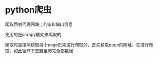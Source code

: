 # python爬虫

爬取西刺代理网站上的ip和端口信息

使用的是scrapy框架来爬取的

爬取时是按照获取每个page页来进行爬取的，首先获取page的网址，在进行爬取，如此循环下去直至爬完全部数据
